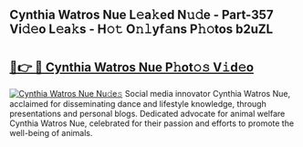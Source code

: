 ## Cynthia Watros Nue L𝚎a𝚔ed N𝚞𝚍e - Part-357 Vi𝚍𝚎o L𝚎a𝚔s - H𝚘𝚝 O𝚗𝚕yf𝚊ns P𝚑𝚘tos b2uZL

# <h2><a href="http://kfdrflp.oniu.top/?m=Cynthia+Watros+Nue">🔗👉 🔴 Cynthia Watros Nue P𝚑ot𝚘𝚜 V𝚒d𝚎o</a></h2>

[![Cynthia Watros Nue Nu𝚍e𝚜](https://i.imgur.com/0qMVB7G.gif)](http://kfdrflp.oniu.top/?m=Cynthia+Watros+Nue)
Social media innovator Cynthia Watros Nue, acclaimed for disseminating dance and lifestyle knowledge, through presentations and personal blogs. Dedicated advocate for animal welfare Cynthia Watros Nue, celebrated for their passion and efforts to promote the well-being of animals.  
